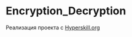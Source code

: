 # Encryption_Decryption
Реализация проекта с  <a href="https://hyperskill.org/projects/46?goal=7">Hyperskill.org</a>
